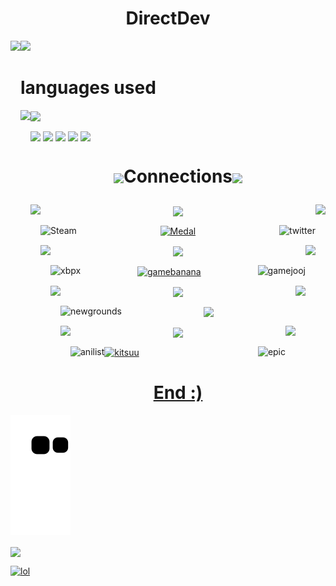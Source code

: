 #  <h1 align="center"> DirectDev</h1>

<div>
	<body>
  <a href"https://github.com/Directinho/">
<p>
<img height="180cm" weight="50" align="down" src="https://c.tenor.com/T9xkJO7G7poAAAAM/elma-pointing.gif"/> 
<img height="180cm" align="left" src="https://github-readme-stats.vercel.app/api?username=Directinho&show_icons=true&theme=radical&include_all_commits=true&count_private=private"/>
</p>
</div>
<div>
<p>
	
	
</p>	
</div>
<div>
<p>
	
<h1 align="down">languages used</h1>
	
<img height="180" align="center" src="https://media1.giphy.com/media/MOCQX3U6wKPFDPGyoc/giphy.gif?cid=790b76115e940468ded39105be04c454f8e35b883dfa7b68&rid=giphy.gif&ct=g"/>
<img height="160cm" weight="150" align="left" src="https://github-readme-stats.vercel.app/api/top-langs/?username=Directinho&show=langs_count=3"/>

</p>
</div>
</body>


<body>
<div>
<p>	


<img height="100cm" align="center" id="elma3" src="https://i.imgur.com/N3A969j.gif"/>
<img height="100cm" align="center" id="Javascripticon" src="https://i.imgur.com/pSDXRKs.png" onclick=(https://developer.mozilla.org/en-US/docs/Web/JavaScript)/>
<img height="100" align="center" id="PynthonIcon" src="https://i.imgur.com/3xopVhI.png" onclick=(https://www.python.org/psf/)/> 
<img height="100cm" align="center" id="typescript" src="https://i.imgur.com/LHJzvaI.png" onclick=(https://www.typescriptlang.org)/>
<img height="100cm" align="center" id="elma3" src="https://i.imgur.com/N3A969j.gif"/>

</p>
</div>

</body>	
<body>
<div>
<p>


<h1 height="150" align="center"><img height="80cm" align="center" src="https://i.imgur.com/3ykbALG.gif"/>Connections</h><img height="80cm" align="center" src="https://i.imgur.com/3ykbALG.gif"/>

</p>
</div>
<p align="center">
<img height="140cm" align="left" id"Steam" src="https://i.imgur.com/trn2Gyb.png"/>
<img height="140cm" align="center" id"Xbox" src="https://i.imgur.com/JuFWG8m.png"/>
<img height="120cm" align="right" id="Twitter" src="https://i.imgur.com/qCNG93Z.png"/> 

</p>
<p align="center">
</a>
<a href="https://steamcommunity.com/id/AqueleDirect/"target="_blank"><img alt="Steam" height="18cm" weight="18cm" align="left" src="https://img.shields.io/website?down_color=blue&down_message=Steam&label=%E3%8B%94%20O%20DIRECT%20DO%20MATO%20%E3%83%84%20&logo=Steam&style=for-the-badge&up_color=blue&up_message=Steam&url=https%3A%2F%2Fsteamcommunity.com%2Fid%2FAqueleDirect%2F">
<a href="https://medal.tv/pt/u/Tio%20Direct%E3%83%84?invite=ur-MSxWMUMsMzA4NTMzNzks"><img height="18cm" alt="Medal" align="center"src="https://img.shields.io/website?down_color=yellow&down_message=Medal&label=Tio%20Direct%E3%83%84&up_color=yellow&up_message=Medal&url=https%3A%2F%2Fmedal.tv%2Fpt%2Fu%2FTio%2520Direct%25E3%2583%2584%3Finvite%3Dur-MSxoV2QsMzA4NTMzNzks">
<a href="https://twitter.com/Odirect6"><img height="18cm" alt="twitter" align="right"src="https://img.shields.io/website?down_color=blue&down_message=Twitter&label=%40Odirect6&logo=twitter&style=social&up_color=blue&up_message=%40Odirect6&url=https%3A%2F%2FTwitter%2F%40Odirect6"/>
</p>
<p align="center">
<img height="140cm" align="left" id"Medal" src="https://i.imgur.com/wS8Ekmn.png"/>
<img height="140cm" align="center" id"GameBanana" src="https://i.imgur.com/Uj3fGeC.png"/>
<img height="140cm" align="right" id="Gamejolt" src="https://i.imgur.com/fIYdmV9.png"/>
</p>
<p align="center">
<a href="https://account.xbox.com/pt-br/profile?gamertag=DirectCartoon76"><img height="18cm" alt="xbpx" align="left" src="https://img.shields.io/website?down_color=light&down_message=Xbox%20Profile&label=Odirect6&logo=Xbox&logoColor=green&up_color=green&up_message=Xbox&url=https%3A%2F%2Faccount.xbox.com%2Fpt-br%2Fprofile%3Fgamertag%3DDirectCartoon76">
<a href="https://gamebanana.com/members/1799308"><img height="18cm" alt="gamebanana" align="center" src="https://img.shields.io/website?down_color=yellow&down_message=GameBanana&label=Tio%20Direct%E3%83%84&up_color=yellow&up_message=GameBanana&url=https%3A%2F%2Fgamebanana.com%2Fmembers%2F1799308">
<a href="https://gamejolt.com/@TioDirect"><img height="18cm" alt="gamejooj" align="right" src="https://img.shields.io/website?down_color=green&down_message=GameJolt&label=%40TioDirect&logo=GameJolt&style=plastic&up_message=GameJolt&url=https%3A%2F%2Fgamejolt.com%2F%40TioDirect">
</p>
<p align="center">
<img height="140cm" align="left" id="Newgrounds" src="https://i.imgur.com/onYM3YN.png"/> 
<img height="140cm" align="center" id="itch" src="https://i.imgur.com/VYrs3HB.png"/> 
<img height="140cm" align="right" id="twich" src="https://i.imgur.com/zg9jpnn.png"> 
	</p>
	</div>
	</p>
	<div>
<p align="center">
<a href="https://tiodirect.newgrounds.com"><img height="18cm" alt="newgrounds" align="left" src="https://img.shields.io/website?down_color=lightyellow&label=TioDirect&logo=firefox&logoColor=yellow&style=plastic&up_color=yellow&up_message=Newgrounds%20Profile&url=https%3A%2F%2Ftiodirect.newgrounds.com">
<a href="https://directdev.itch.io"><img height="18cm" alt"itcha" align="center" src="https://img.shields.io/website?down_color=brightred&label=DirectDev&logo=itch.io&style=for-the-badge&up_color=red&up_message=Itch.io%20Profile&url=https%3A%2F%2Fdirectdev.itch.io">
<a href="https://www.twitch.tv/otaldodirect"><img height="18cm" alt align="right" src="https://img.shields.io/website?label=otaldodirect&logo=Twitch&style=flat-square&up_color=purple&up_message=Profile%20to%20watch%20on%20twitch&url=https%3A%2F%2Fwww.twitch.tv%2Fotaldodirect">
</div>
	<p align=center>
		<p align="center">
<img height="140cm" align="left" id="ani" src="https://i.imgur.com/a6NKcin.png"/> 
<img height="140cm" align="center" id=kitsu" src="https://i.imgur.com/XzgU5Fj.png"/> 
<img height="140cm" align="right" id="playstation" src="https://i.imgur.com/Peldrog.png](https://i.imgur.com/0c0S913.png"> 
	</p>
		<a href="https://anilist.co/user/TioDirect/"><img height="18cm" alt="anilist" align="left" src="https://img.shields.io/website?down_color=grey&down_message=Anilist%20Profile&label=Anilist%20Profile&logo=anilist&style=flat-square&up_color=blue&up_message=TioDirect&url=https%3A%2F%2Fanilist.co%2F">
                 <a href="https://kitsu.io/users/Directinho"><img height="18cm" alt="kitsuu" align="center" src="https://img.shields.io/website?down_message=Kitsu%20Profile&label=Kitsu%20Profile&logo=Kitsu&up_color=orange&up_message=TioDirect&url=https%3A%2F%2Fanilist.co%2F">
		   <a href="https://psnprofiles.com/TioDirect"><img height="18cm" alt="epic" align="right" src="https://img.shields.io/website?down_message=Kitsu%20Profile&label=My%20PSN&logo=playstation&logoColor=blue&up_color=blue&up_message=TioDirect&url=https%3A%2F%2Fpsnprofiles.com%2FTioDirect">

</p>
<div>
<p>
<h1 align="center">End :)</h1 align="down">		
	
	
![Snake animation](https://github.com/Directinho/DirectDev/blob/output/github-contribution-grid-snake.svg)
	
<img height="200cm" align="center" src="https://i.imgur.com/s82OT10.gif"/>

</p>
</div>
</body>
</div>
<div>
	<p>
<a href="https://youtu.be/dQw4w9WgXcQ"><img height="15cm" alt="lol" src="https://img.shields.io/website?color=red&down_color=red&label=alert&logo=Open%20Bug%20Bounty&logoColor=red&up_color=red&up_message=No%20click%20here&url=https%3A%2F%2Fyoutu.be%2FdQw4w9WgXcQ">
</p>
	</div>
